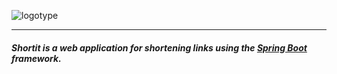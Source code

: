 ![logotype][logo]
________________
#### _Shortit is a web application for shortening links using the [Spring Boot](https://spring.io/projects/spring-boot) framework._



<!-- Links -->

[logo]: https://i.imgur.com/QUgoWZ9.png
